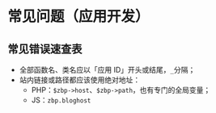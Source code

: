 # 常见问题（应用开发）

## 常见错误速查表

- 全部函数名、类名应以「应用 ID」开头或结尾，`_`分隔；
- 站内链接或路径都应该使用绝对地址：
  - PHP：`$zbp->host`、`$zbp->path`，也有专门的全局变量；
  - JS：`zbp.bloghost`

